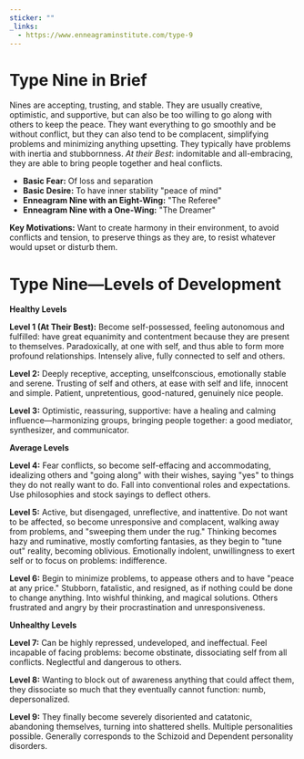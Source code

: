 ```yaml
---
sticker: ""
_links:
  - https://www.enneagraminstitute.com/type-9
---
```

# Type Nine in Brief

Nines are accepting, trusting, and stable. They are usually creative, optimistic, and supportive, but can also be too willing to go along with others to keep the peace. They want everything to go smoothly and be without conflict, but they can also tend to be complacent, simplifying problems and minimizing anything upsetting. They typically have problems with inertia and stubbornness. _At their Best_: indomitable and all-embracing, they are able to bring people together and heal conflicts.

- **Basic Fear:** Of loss and separation
- **Basic Desire:** To have inner stability "peace of mind"
- **Enneagram Nine with an Eight-Wing:** "The Referee"
- **Enneagram Nine with a One-Wing:** "The Dreamer"
    

**Key Motivations:** Want to create harmony in their environment, to avoid conflicts and tension, to preserve things as they are, to resist whatever would upset or disturb them.

# Type Nine—Levels of Development

**Healthy Levels**

**Level 1 (At Their Best):** Become self-possessed, feeling autonomous and fulfilled: have great equanimity and contentment because they are present to themselves. Paradoxically, at one with self, and thus able to form more profound relationships. Intensely alive, fully connected to self and others.

**Level 2:** Deeply receptive, accepting, unselfconscious, emotionally stable and serene. Trusting of self and others, at ease with self and life, innocent and simple. Patient, unpretentious, good-natured, genuinely nice people.

**Level 3:** Optimistic, reassuring, supportive: have a healing and calming influence—harmonizing groups, bringing people together: a good mediator, synthesizer, and communicator.

**Average Levels**

**Level 4:** Fear conflicts, so become self-effacing and accommodating, idealizing others and "going along" with their wishes, saying "yes" to things they do not really want to do. Fall into conventional roles and expectations. Use philosophies and stock sayings to deflect others.

**Level 5:** Active, but disengaged, unreflective, and inattentive. Do not want to be affected, so become unresponsive and complacent, walking away from problems, and "sweeping them under the rug." Thinking becomes hazy and ruminative, mostly comforting fantasies, as they begin to "tune out" reality, becoming oblivious. Emotionally indolent, unwillingness to exert self or to focus on problems: indifference.

**Level 6:** Begin to minimize problems, to appease others and to have "peace at any price." Stubborn, fatalistic, and resigned, as if nothing could be done to change anything. Into wishful thinking, and magical solutions. Others frustrated and angry by their procrastination and unresponsiveness.

**Unhealthy Levels**

**Level 7:** Can be highly repressed, undeveloped, and ineffectual. Feel incapable of facing problems: become obstinate, dissociating self from all conflicts. Neglectful and dangerous to others.

**Level 8:** Wanting to block out of awareness anything that could affect them, they dissociate so much that they eventually cannot function: numb, depersonalized.

**Level 9:** They finally become severely disoriented and catatonic, abandoning themselves, turning into shattered shells. Multiple personalities possible. Generally corresponds to the Schizoid and Dependent personality disorders.